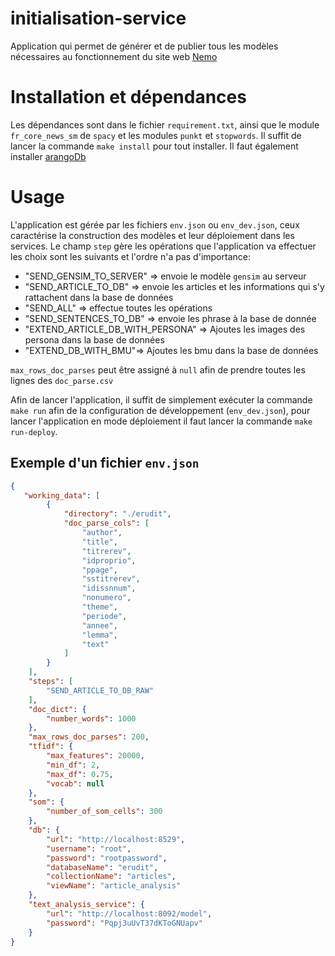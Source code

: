 # initialisation-service

Application qui permet de générer et de publier tous les modèles nécessaires au fonctionnement du site web [Nemo](https://github.com/erudit-recommandation/Nemo)

# Installation et dépendances
Les dépendances sont dans le fichier `requirement.txt`, ainsi que le module `fr_core_news_sm` de `spacy` et les modules `punkt` et `stopwords`. Il suffit de lancer la commande `make install` pour tout installer. Il faut également installer [arangoDb](https://www.arangodb.com/download-major/)

# Usage
L'application est gérée par les fichiers `env.json` ou `env_dev.json`, ceux caractérise la construction des modèles et leur déploiement dans les services. Le champ `step` gère les opérations que l'application va effectuer les choix sont les suivants et l'ordre n'a pas d'importance: 
- "SEND_GENSIM_TO_SERVER" => envoie le modèle `gensim` au serveur
- "SEND_ARTICLE_TO_DB" => envoie les articles et les informations qui s'y rattachent dans la base de données
- "SEND_ALL" => effectue toutes les opérations
- "SEND_SENTENCES_TO_DB" => envoie les phrase à la base de donnée
- "EXTEND_ARTICLE_DB_WITH_PERSONA" => Ajoutes les images des persona dans la base de données
- "EXTEND_DB_WITH_BMU"=> Ajoutes les bmu dans la base de données

`max_rows_doc_parses` peut être assigné à `null` afin de prendre toutes les lignes des `doc_parse.csv`

Afin de lancer l'application, il suffit de simplement exécuter la commande `make run` afin de la configuration de développement (`env_dev.json`), pour lancer l'application en mode déploiement il faut lancer la commande `make run-deploy`.

## Exemple d'un fichier `env.json`
```json
{
   "working_data": [
        {
            "directory": "./erudit",
            "doc_parse_cols": [
                "author",
                "title",
                "titrerev",
                "idproprio",
                "ppage",
                "sstitrerev",
                "idissnnum",
                "nonumero",
                "theme",
                "periode",
                "annee",
                "lemma",
                "text"
            ]
        }
    ],
    "steps": [
        "SEND_ARTICLE_TO_DB_RAW"
    ], 
    "doc_dict": {
        "number_words": 1000
    },
    "max_rows_doc_parses": 200,
    "tfidf": {
        "max_features": 20000,
        "min_df": 2,
        "max_df": 0.75,
        "vocab": null
    },
    "som": {
        "number_of_som_cells": 300
    },
    "db": {
        "url": "http://localhost:8529",
        "username": "root",
        "password": "rootpassword",
        "databaseName": "erudit",
        "collectionName": "articles",
        "viewName": "article_analysis"
    },
    "text_analysis_service": {
        "url": "http://localhost:8092/model",
        "password": "Pqpj3uUvT37dKToGNUapv"
    }
}
```